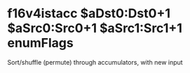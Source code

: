 # f16v4istacc $aDst0:Dst0+1 $aSrc0:Src0+1 $aSrc1:Src1+1 enumFlags

Sort/shuffle (permute) through accumulators, with new input
